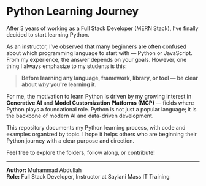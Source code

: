 # Python Learning Journey

After 3 years of working as a Full Stack Developer (MERN Stack), I’ve finally decided to start learning Python.

As an instructor, I’ve observed that many beginners are often confused about which programming language to start with — Python or JavaScript. From my experience, the answer depends on your goals. However, one thing I always emphasize to my students is this:

> **Before learning any language, framework, library, or tool — be clear about *why* you're learning it.**

For me, the motivation to learn Python is driven by my growing interest in **Generative AI** and **Model Customization Platforms (MCP)** — fields where Python plays a foundational role. Python is not just a popular language; it is the backbone of modern AI and data-driven development.

This repository documents my Python learning process, with code and examples organized by topic. I hope it helps others who are beginning their Python journey with a clear purpose and direction.

Feel free to explore the folders, follow along, or contribute!

---
**Author:** Muhammad Abdullah  
**Role:** Full Stack Developer, Instructor at Saylani Mass IT Training
